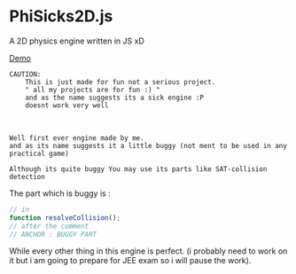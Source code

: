 # PhiSicks2D.js

A 2D physics engine written in JS xD

[Demo](https://prashanthkumar0.github.io/PhiSicks2D.js/)

    CAUTION:
        This is just made for fun not a serious project. 
        " all my projects are for fun :) "
        and as the name suggests its a sick engine :P
        doesnt work very well  
        
&nbsp;

    Well first ever engine made by me.
    and as its name suggests it a little buggy (not ment to be used in any practical game)

    Although its quite buggy You may use its parts like SAT-collision detection


The part which is buggy is : 
```javascript
// in
function resolveCollision();
// after the comment 
// ANCHOR : BUGGY PART
```
While every other thing in this engine is perfect. (i probably need to work on it but i am going to prepare for JEE exam so i will pause the work).

